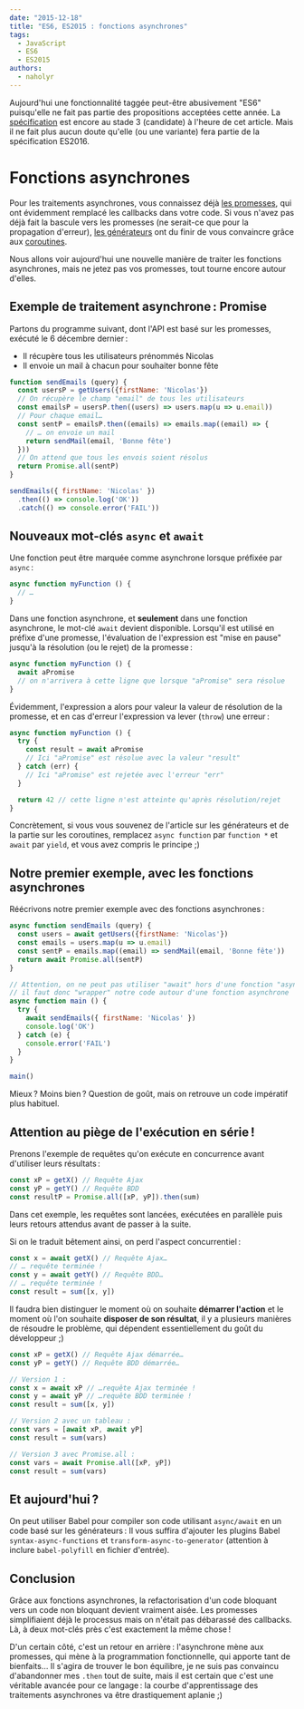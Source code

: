 ```yaml
---
date: "2015-12-18"
title: "ES6, ES2015 : fonctions asynchrones"
tags:
  - JavaScript
  - ES6
  - ES2015
authors:
  - naholyr
---
```


Aujourd'hui une fonctionnalité taggée peut-être abusivement "ES6" puisqu'elle ne
fait pas partie des propositions acceptées cette année. La [spécification](https://tc39.github.io/ecmascript-asyncawait/) est encore au
stade 3 (candidate) à l'heure de cet article. Mais il ne fait plus aucun doute
qu'elle (ou une variante) fera partie de la spécification ES2016.

# Fonctions asynchrones

Pour les traitements asynchrones, vous connaissez déjà [les promesses](http://putaindecode.io/fr/articles/js/es2015/promises/), qui ont
évidemment remplacé les callbacks dans votre code. Si vous n'avez pas déjà fait
la bascule vers les promesses (ne serait-ce que pour la propagation d'erreur),
[les générateurs](http://putaindecode.io/fr/articles/js/es2015/generators/) ont
du finir de vous convaincre grâce aux [coroutines](http://putaindecode.io/fr/articles/js/es2015/generators/#use-case-co-routines).

Nous allons voir aujourd'hui une nouvelle manière de traiter les fonctions
asynchrones, mais ne jetez pas vos promesses, tout tourne encore autour d'elles.

## Exemple de traitement asynchrone : Promise

Partons du programme suivant, dont l'API est basé sur les promesses, exécuté le
6 décembre dernier :

* Il récupère tous les utilisateurs prénommés Nicolas
* Il envoie  un mail à chacun pour souhaiter bonne fête

```js
function sendEmails (query) {
  const usersP = getUsers({firstName: 'Nicolas'})
  // On récupère le champ "email" de tous les utilisateurs
  const emailsP = usersP.then((users) => users.map(u => u.email))
  // Pour chaque email…
  const sentP = emailsP.then((emails) => emails.map((email) => {
    // … on envoie un mail
    return sendMail(email, 'Bonne fête')
  }))
  // On attend que tous les envois soient résolus
  return Promise.all(sentP)
}

sendEmails({ firstName: 'Nicolas' })
  .then(() => console.log('OK'))
  .catch(() => console.error('FAIL'))
```

## Nouveaux mot-clés ``async`` et ``await``

Une fonction peut être marquée comme asynchrone lorsque préfixée par ``async`` :

```js
async function myFunction () {
  // …
}
```

Dans une fonction asynchrone, et **seulement** dans une fonction asynchrone, le
mot-clé ``await`` devient disponible. Lorsqu'il est utilisé en préfixe d'une
promesse, l'évaluation de l'expression est "mise en pause" jusqu'à la résolution
(ou le rejet) de la promesse :

```js
async function myFunction () {
  await aPromise
  // on n'arrivera à cette ligne que lorsque "aPromise" sera résolue
}
```

Évidemment, l'expression a alors pour valeur la valeur de résolution de la
promesse, et en cas d'erreur l'expression va lever (``throw``) une erreur :

```js
async function myFunction () {
  try {
    const result = await aPromise
    // Ici "aPromise" est résolue avec la valeur "result"
  } catch (err) {
    // Ici "aPromise" est rejetée avec l'erreur "err"
  }

  return 42 // cette ligne n'est atteinte qu'après résolution/rejet
}
```

Concrètement, si vous vous souvenez de l'article sur les générateurs et de la
partie sur les coroutines, remplacez ``async function`` par ``function *`` et
``await`` par ``yield``, et vous avez compris le principe ;)

## Notre premier exemple, avec les fonctions asynchrones

Réécrivons notre premier exemple avec des fonctions asynchrones :

```js
async function sendEmails (query) {
  const users = await getUsers({firstName: 'Nicolas'})
  const emails = users.map(u => u.email)
  const sentP = emails.map((email) => sendMail(email, 'Bonne fête'))
  return await Promise.all(sentP)
}

// Attention, on ne peut pas utiliser "await" hors d'une fonction "async"
// il faut donc "wrapper" notre code autour d'une fonction asynchrone
async function main () {
  try {
    await sendEmails({ firstName: 'Nicolas' })
    console.log('OK')
  } catch (e) {
    console.error('FAIL')
  }
}

main()
```

Mieux ? Moins bien ? Question de goût, mais on retrouve un code impératif plus
habituel.

## Attention au piège de l'exécution en série !

Prenons l'exemple de requêtes qu'on exécute en concurrence avant d'utiliser
leurs résultats :

```js
const xP = getX() // Requête Ajax
const yP = getY() // Requête BDD
const resultP = Promise.all([xP, yP]).then(sum)
```

Dans cet exemple, les requêtes sont lancées, exécutées en parallèle puis leurs
retours attendus avant de passer à la suite.

Si on le traduit bêtement ainsi, on perd l'aspect concurrentiel :

```js
const x = await getX() // Requête Ajax…
// … requête terminée !
const y = await getY() // Requête BDD…
// … requête terminée !
const result = sum([x, y])
```

Il faudra bien distinguer le moment où on souhaite **démarrer l'action** et le
moment où l'on souhaite **disposer de son résultat**, il y a plusieurs manières
de résoudre le problème, qui dépendent essentiellement du goût du développeur ;)

```js
const xP = getX() // Requête Ajax démarrée…
const yP = getY() // Requête BDD démarrée…

// Version 1 :
const x = await xP // …requête Ajax terminée !
const y = await yP // …requête BDD terminée !
const result = sum([x, y])

// Version 2 avec un tableau :
const vars = [await xP, await yP]
const result = sum(vars)

// Version 3 avec Promise.all :
const vars = await Promise.all([xP, yP])
const result = sum(vars)
```

## Et aujourd'hui ?

On peut utiliser Babel pour compiler son code utilisant ``async/await`` en un
code basé sur les générateurs : Il vous suffira d'ajouter les plugins Babel
``syntax-async-functions`` et ``transform-async-to-generator`` (attention à
inclure ``babel-polyfill`` en fichier d'entrée).

## Conclusion

Grâce aux fonctions asynchrones, la refactorisation d'un code bloquant vers un
code non bloquant devient vraiment aisée. Les promesses simplifiaient déjà le
processus mais on n'était pas débarassé des callbacks. Là, à deux mot-clés près
c'est exactement la même chose !

D'un certain côté, c'est un retour en arrière : l'asynchrone mène aux promesses,
qui mène à la programmation fonctionnelle, qui apporte tant de bienfaits… Il
s'agira de trouver le bon équilibre, je ne suis pas convaincu d'abandonner mes
``.then`` tout de suite, mais il est certain que c'est une véritable avancée
pour ce langage : la courbe d'apprentissage des traitements asynchrones va être
drastiquement aplanie ;)

